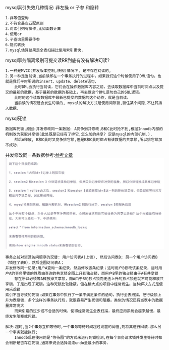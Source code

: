 mysql索引失效几种情况: 非左操 or 子参 和隐转

    1.非等值查询
    2.不符合最左匹配原则
    3.对索引列有操作,比如函数计算
    4.使用or
    5.子查询里需要传参
    6.隐式转换
    7.mysql估算结果是全表扫描比使用索引更快.

mysql事务隔离级别可提交读RR到底有没有解决幻读?

    1.一种是MVCC(并发版本控制,快照)情况下, 是不存在幻读的, 
    2.另一种是当前读,当前读即在一个事务执行的过程中，如果我们这个时候使用了DML语句，也就是我们平时所说的insert、update、delete语句，
        此时DML会执行当前读，它们会在操作数据库内容之前，去读取数据库中当前时间点以及提交的最新的数据，基于最新的数据的基础上，再去做这个DML语句自己的SQL逻辑。
        此时的这个读取数据库中最新已提交的数据的这个动作，就是当前读。
        当前读的情况是会发生幻读的, mysql的解决方式是使用间隙锁,锁住某个间隙,不让其插入数据.

mysql死锁

    数据库死锁,原因:并发修改同一条数据: A竞争到并修改,B和C此时抢不到,根据Innodb内部的机制改为获取共享锁(此处既是已经有了排它,怎么加的共享? 定是mysql的内部机制.),
        然后A释放, B和C此时又竞争排它锁,但是B和C此时都占有该数据的共享锁,所以排它锁加不成功.
并发修改同一条数据参考:[参考文章](https://www.modb.pro/db/55278)
![](img/img.jpg)


    事务之前对资源访问顺序的交替: 用户访问表A(上锁), 然后访问表B; 另一个用户访问表B（锁住了表B），然后企图访问表A；
    并发修改同一记录:用户A查询一条纪录，然后修改该条纪录；这时用户B修改该条纪录，这时用户A的事务里锁的性质由查询的共享锁企图上升到独占锁，而用户B里的独占锁由于A有共享锁
        存在所以必须等A释放掉共享锁，而A由于B的独占锁而无法上升的独占锁也就不可能释放共享锁，于是出现了死锁。这种死锁比较隐蔽，但在稍大点的项目中经常发生。这种解决方式是使用乐观锁
    索引不当导致的死锁:如果在事务中执行了一条不满足条件的语句，执行全表扫描，把行级锁上升为表级锁，多个这样的事务执行后，就很容易产生死锁和阻塞。类似的情况还有当表中的数据量非常庞大
        而索引建的过少或不合适的时候，使得经常发生全表扫描，最终应用系统会越来越慢，最终发生阻塞或死锁。

    解决:超时,当2个事务互相等待时,一个事务等待时间超过设置的阈值,则将其进行回滚.那么另一个事务就能执行;
        Innodb现在使用的是"等待图"的方式来进行死锁检测,在每个事务请求锁并发生等待时都会判断是否存在死锁,通常来说会选择混滚undo量最小的事务.

